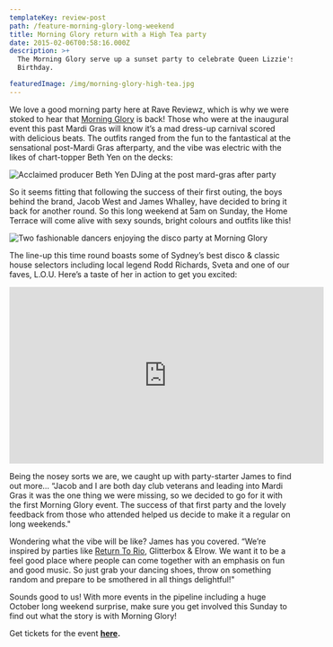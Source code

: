 ```yaml
---
templateKey: review-post
path: /feature-morning-glory-long-weekend
title: Morning Glory return with a High Tea party
date: 2015-02-06T00:58:16.000Z
description: >+
  The Morning Glory serve up a sunset party to celebrate Queen Lizzie's
  Birthday.

featuredImage: /img/morning-glory-high-tea.jpg
---
```

We love a good morning party here at Rave Reviewz, which is why we were stoked to hear that [Morning Glory](https://www.facebook.com/morninggloryparty/?) is back! Those who were at the inaugural event this past Mardi Gras will know it’s a mad dress-up carnival scored with delicious beats. The outfits ranged from the fun to the fantastical at the sensational post-Mardi Gras afterparty, and the vibe was electric with the likes of chart-topper Beth Yen on the decks:

![Acclaimed producer Beth Yen  DJing at the post mard-gras after party  ](/img/beth-yen-morning-glory.jpg)

So it seems fitting that following the success of their first outing, the boys behind the brand, Jacob West and James Whalley, have decided to bring it back for another round. So this long weekend at 5am on Sunday, the Home Terrace will come alive with sexy sounds, bright colours and outfits like this!

![Two fashionable dancers enjoying the disco party at Morning Glory](/img/disco-fashion-morning-glory.jpg)

The line-up this time round boasts some of Sydney’s best disco & classic house selectors including local legend Rodd Richards, Sveta and one of our faves, L.O.U. Here’s a taste of her in action to get you excited:

<iframe src="https://www.facebook.com/plugins/video.php?href=https%3A%2F%2Fwww.facebook.com%2Fravereviewz%2Fvideos%2F1114313388776421%2F&show_text=0&width=560" width="560" height="315" style="border:none;overflow:hidden" scrolling="no" frameborder="0" allowTransparency="true" allowFullScreen="true"></iframe>

Being the nosey sorts we are, we caught up with party-starter James to find out more... “Jacob and I are both day club veterans and leading into Mardi Gras it was the one thing we were missing, so we decided to go for it with the first Morning Glory event. The success of that first party and the lovely feedback from those who attended helped us decide to make it a regular on long weekends."
<br>

Wondering what the vibe will be like? James has you covered. “We’re inspired by parties like [Return To Rio](https://ravereviewz.net/interview/ricky-cooper), Glitterbox & Elrow. We want it to be a feel good place where people can come together with an emphasis on fun and good music. So just grab your dancing shoes, throw on something random and prepare to be smothered in all things delightful!"
<br>

Sounds good to us! With more events in the pipeline including a huge October long weekend surprise, make sure you get involved this Sunday to find out what the story is with Morning Glory!
<br>

Get tickets for the event [**here**](https://www.eventbrite.com.au/e/morning-glory-tickets-58760803144?aff=efbeventtix&fbclid=IwAR0S2cILfUDef_YaRDpHKXxhNbkLqL-aiyeEuksqnT2_9GUeZD0wkAQ08LM)**.**
